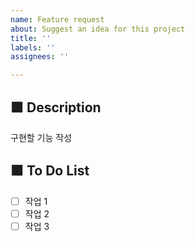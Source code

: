 ```yaml
---
name: Feature request
about: Suggest an idea for this project
title: ''
labels: ''
assignees: ''

---
```


## 🟪 Description

구현할 기능 작성

## 🟪 To Do List

- [ ] 작업 1
- [ ] 작업 2
- [ ] 작업 3
